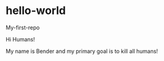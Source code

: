 # hello-world
My-first-repo

Hi Humans!

My name is Bender and my primary goal is to kill all humans!
